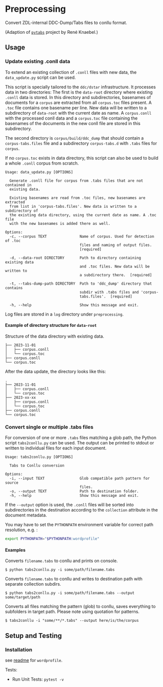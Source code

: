 # Preprocessing
Convert ZDL-internal DDC-Dump/Tabs files to conllu format.

(Adaption of [`pytabs`](https://git.zdl.org/zdl/pytabs) project by René Knaebel.)

## Usage
### Update existing .conll data
To extend an existing collection of `.conll` files with new data, the `data_update.py` script can be used.

This script is specially tailored to the `ddc/dstar` infrastructure. It processes data in two directories: The first is the `data-root` directory where existing `.conll` data is stored. In this directory and subdirectories, basenames of documents for a `corpus` are extracted from all `corpus.toc` files present. A `.toc` file contains one basename per line. New data will be written to a subdirectory of `data-root` with the current date as name. A `corpus.conll` with the processed conll data and a `corpus.toc` file containing the basenames of the documents in the new conll file are stored in this subdirectory.

The second directory is `corpus/build/ddc_dump` that should contain a `corpus-tabs.files` file and a subdirectory `corpus-tabs.d` with `.tabs` files for `corpus`.

If no `corpus.toc` exists in data directory, this script can also be used to build a whole `.conll` corpus from scratch.

```shell script
Usage: data_update.py [OPTIONS]

  Generate .conll file for corpus from .tabs files that are not contained in
  existing data.

  Existing basenames are read from .toc files, new basenames are extracted
  from list in 'corpus-tabs.files'. New data is written to a subdirectory of
  the existing data directory, using the current date as name. A .toc file
  with the new basenames is added there as well.

Options:
  -c, --corpus TEXT               Name of corpus. Used for detection of .toc
                                  files and naming of output files.
                                  [required]

  -d, --data-root DIRECTORY       Path to directory containing existing data
                                  and .toc files. New data will be written to
                                  a subdirectory there.  [required]

  -t, --tabs-dump-path DIRECTORY  Path to 'ddc_dump' directory that contains
                                  subdir with .tabs files and 'corpus-
                                  tabs.files'.  [required]

  -h, --help                      Show this message and exit.

```

Log files are stored in a `log` directory under `preprocessing`.

#### Example of directory structure for `data-root`
Structure of the data directory with existing data.
```.
├── 2023-11-01
│   ├── corpus.conll
│   └── corpus.toc
├── corpus.conll
└── corpus.toc
```
After the data update, the directory looks like this:
```
.
├── 2023-11-01
│   ├── corpus.conll
│   └── corpus.toc
├── 2023-xx-xx
│   ├── corpus.conll
│   └── corpus.toc
├── corpus.conll
└── corpus.toc
```

### Convert single or multiple .tabs files
For conversion of one or more `.tabs` files matching a glob path, the Python script `tabs2conllu.py` can be used. The output can be printed to stdout or written to individual files for each input document.

```shell script
Usage: tabs2conllu.py [OPTIONS]

  Tabs to Conllu conversion

Options:
  -i, --input TEXT                Glob compatible path pattern for source
                                  files.
  -o, --output TEXT               Path to destination folder.
  -h, --help                      Show this message and exit.

```

If the `--output` option is used, the `.conll` files will be sorted into subdirectories in the destination according to the `collection` attribute in the document metadata.

You may have to set the `PYTHONPATH` environment variable for correct path resolution, e.g. :
```sh
export PYTHONPATH="$PYTHONPATH:wordprofile"
```

#### Examples

Converts `filename.tabs` to conllu and prints on console.
```shell script
$ python tabs2conllu.py -i some/path/filename.tabs
```

Converts `filename.tabs` to conllu and writes to destination path with separate collection subdirs.
```shell script
$ python tabs2conllu.py -i some/path/filename.tabs --output some/target/path
```

Converts all files matching the pattern (glob) to conllu, saves everything to subfolders in target path.
Please note using quotation for patterns.
```shell script
$ tabs2conllu -i "some/**/*.tabs" --output here/is/the/corpus
```

## Setup and Testing

### Installation
see [readme](../README.md) for `wordprofile`.

Tests:

- Run Unit Tests: `pytest -v`
